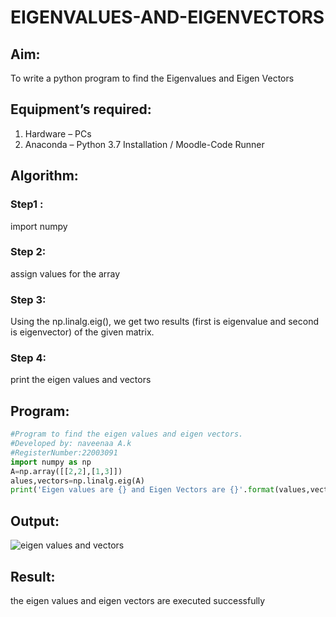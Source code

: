 # EIGENVALUES-AND-EIGENVECTORS
## Aim:
To write a python program to find the Eigenvalues and Eigen Vectors
## Equipment’s required:
1. 	Hardware – PCs
2. 	Anaconda – Python 3.7 Installation / Moodle-Code Runner
## Algorithm:
### Step1 : 
import numpy
### Step 2: 
assign values for the array
### Step 3: 
Using the np.linalg.eig(),  we get two results (first is eigenvalue and second is eigenvector) of the given matrix.
### Step 4: 
print the eigen values and vectors

## Program:
```python
#Program to find the eigen values and eigen vectors.
#Developed by: naveenaa A.k
#RegisterNumber:22003091
import numpy as np
A=np.array([[2,2],[1,3]])
alues,vectors=np.linalg.eig(A)
print('Eigen values are {} and Eigen Vectors are {}'.format(values,vectors))
```

## Output:
![eigen values and vectors](https://user-images.githubusercontent.com/113497406/191307165-214135c3-9edf-4327-b2f7-a8b4594e5507.png)

## Result:
the eigen values and eigen vectors are executed successfully
